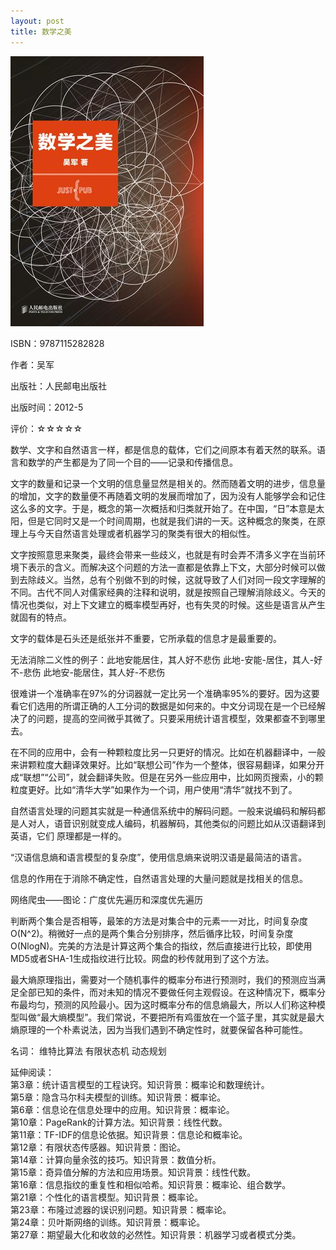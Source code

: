 ```yaml
---
layout: post
title: 数学之美
---
```

<img class="cover" src="/images/2014/5/9787115282828.jpg" />

ISBN：9787115282828

作者：吴军

出版社：人民邮电出版社

出版时间：2012-5

评价：☆☆☆☆☆

数学、文字和自然语言一样，都是信息的载体，它们之间原本有着天然的联系。语言和数学的产生都是为了同一个目的——记录和传播信息。

文字的数量和记录一个文明的信息量显然是相关的。然而随着文明的进步，信息量的增加，文字的数量便不再随着文明的发展而增加了，因为没有人能够学会和记住这么多的文字。于是，概念的第一次概括和归类就开始了。在中国，“日”本意是太阳，但是它同时又是一个时间周期，也就是我们讲的一天。这种概念的聚类，在原理上与今天自然语言处理或者机器学习的聚类有很大的相似性。

文字按照意思来聚类，最终会带来一些歧义，也就是有时会弄不清多义字在当前环境下表示的含义。而解决这个问题的方法一直都是依靠上下文，大部分时候可以做到去除歧义。当然，总有个别做不到的时候，这就导致了人们对同一段文字理解的不同。古代不同人对儒家经典的注释和说明，就是按照自己理解消除歧义。今天的情况也类似，对上下文建立的概率模型再好，也有失灵的时候。这些是语言从产生就固有的特点。

文字的载体是石头还是纸张并不重要，它所承载的信息才是最重要的。

无法消除二义性的例子：此地安能居住，其人好不悲伤
此地-安能-居住，其人-好不-悲伤
此地安-能居住，其人好-不悲伤

很难讲一个准确率在97%的分词器就一定比另一个准确率95%的要好。因为这要看它们选用的所谓正确的人工分词的数据是如何来的。中文分词现在是一个已经解决了的问题，提高的空间微乎其微了。只要采用统计语言模型，效果都查不到哪里去。

在不同的应用中，会有一种颗粒度比另一只更好的情况。比如在机器翻译中，一般来讲颗粒度大翻译效果好。比如“联想公司”作为一个整体，很容易翻译，如果分开成“联想”“公司”，就会翻译失败。但是在另外一些应用中，比如网页搜索，小的颗粒度更好。比如“清华大学”如果作为一个词，用户使用“清华”就找不到了。

自然语言处理的问题其实就是一种通信系统中的解码问题。一般来说编码和解码都是人对人，语音识别就变成人编码，机器解码，其他类似的问题比如从汉语翻译到英语，它们 原理都是一样的。

“汉语信息熵和语言模型的复杂度”，使用信息熵来说明汉语是最简洁的语言。

信息的作用在于消除不确定性，自然语言处理的大量问题就是找相关的信息。

网络爬虫——图论：广度优先遍历和深度优先遍历

判断两个集合是否相等，最笨的方法是对集合中的元素一一对比，时间复杂度O(N^2)。稍微好一点的是两个集合分别排序，然后循序比较，时间复杂度O(NlogN)。完美的方法是计算这两个集合的指纹，然后直接进行比较，即使用MD5或者SHA-1生成指纹进行比较。网盘的秒传就用到了这个方法。

最大熵原理指出，需要对一个随机事件的概率分布进行预测时，我们的预测应当满足全部已知的条件，而对未知的情况不要做任何主观假设。在这种情况下，概率分布最均匀，预测的风险最小。因为这时概率分布的信息熵最大，所以人们称这种模型叫做“最大熵模型”。我们常说，不要把所有鸡蛋放在一个篮子里，其实就是最大熵原理的一个朴素说法，因为当我们遇到不确定性时，就要保留各种可能性。

名词：
维特比算法
有限状态机
动态规划

延伸阅读：  
第3章：统计语言模型的工程诀窍。知识背景：概率论和数理统计。  
第5章：隐含马尔科夫模型的训练。知识背景：概率论。  
第6章：信息论在信息处理中的应用。知识背景：概率论。  
第10章：PageRank的计算方法。知识背景：线性代数。  
第11章：TF-IDF的信息论依据。知识背景：信息论和概率论。  
第12章：有限状态传感器。知识背景：图论。  
第14章：计算向量余弦的技巧。知识背景：数值分析。  
第15章：奇异值分解的方法和应用场景。知识背景：线性代数。  
第16章：信息指纹的重复性和相似哈希。知识背景：概率论、组合数学。  
第21章：个性化的语言模型。知识背景：概率论。  
第23章：布隆过滤器的误识别问题。知识背景：概率论。  
第24章：贝叶斯网络的训练。知识背景：概率论。  
第27章：期望最大化和收敛的必然性。知识背景：机器学习或者模式分类。  